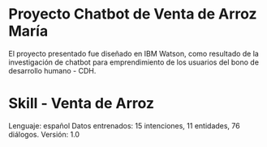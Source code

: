 # Proyecto Chatbot de Venta de Arroz María  

El proyecto presentado fue diseñado en IBM Watson, como resultado de la investigación de chatbot para emprendimiento de los usuarios del bono de desarrollo humano - CDH.

# Skill - Venta de Arroz

Lenguaje: español
Datos entrenados: 15 intenciones, 11 entidades, 76 diálogos. 
Versión: 1.0
